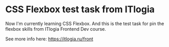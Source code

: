 # CSS Flexbox test task from ITlogia

Now I'm currently learning CSS Flexbox. And this is the test task for pin the flexbox skills from ITlogia Frontend Dev course.

See more info here: https://itlogia.ru/front
